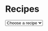 # Recipes

<body>
            <form>
				<select id="mySelect">
					<option value="na" selected="selected">Choose a recipe</option>
					<option value="paleale">Pale Ale</option>
					<option value="ipa">IPA</option>
					<option value="drystout">Dry Stout</option>
				</select> 
			</form>
            <div id="recipe"></div>
</body>


<!-- Bootstrap core JavaScript
================================================== -->
<!-- Placed at the end of the document so the pages load faster -->
<script src="https://ajax.googleapis.com/ajax/libs/jquery/1.11.1/jquery.min.js"></script>
<script src="../bootstrap/js/bootstrap.min.js"></script>
<script src="js/pageDownConverter.js"></script>
<script src="js/mdLoadUtils.js"></script>

<script>
	$( "select" )
	.change(function () {
	var str = "";
	$( "select option:selected" ).each(function() {
	str += $( this ).text();
	});
	if (str == 'IPA') {
		loadMD('articles/recipes/IPA.md', '#recipe');
	} else if (str == "Pale Ale") {
		loadMD('articles/recipes/PaleAle.md', '#recipe');
	} else if (str == "Dry Stout") {
		loadMD('articles/recipes/DryStout.md', '#recipe');
	}
/*	console.log(str);
	$( "#alcoholResult" ).text( str );
	loadMD('articles/Home.md', '#html-md'); */
	})
	.change();
</script>

